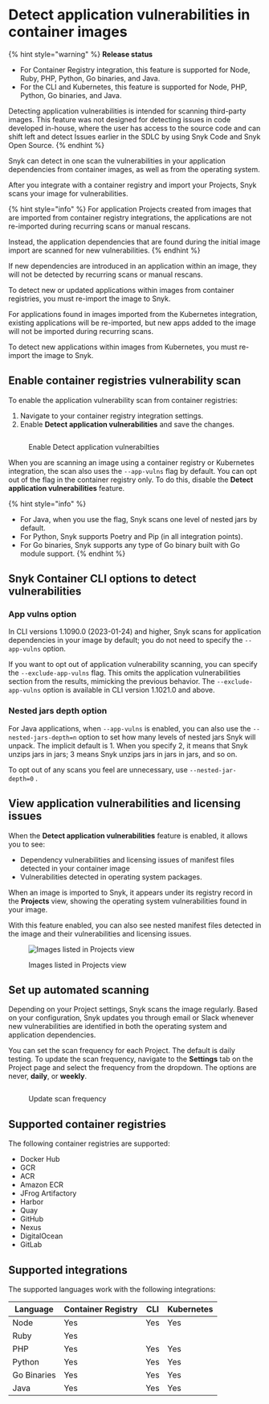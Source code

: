 # Detect application vulnerabilities in container images

{% hint style="warning" %}
**Release status**&#x20;

* For Container Registry integration, this feature is supported for Node, Ruby, PHP, Python, Go binaries, and Java.
* For the CLI and Kubernetes, this feature is supported for Node, PHP, Python, Go binaries, and Java.

Detecting application vulnerabilities is intended for scanning third-party images. This feature was not designed for detecting issues in code developed in-house, where the user has access to the source code and can shift left and detect Issues earlier in the SDLC by using Snyk Code and Snyk Open Source.
{% endhint %}

Snyk can detect in one scan the vulnerabilities in your application dependencies from container images, as well as from the operating system.

After you integrate with a container registry and import your Projects, Snyk scans your image for vulnerabilities.

{% hint style="info" %}
For application Projects created from images that are imported from container registry integrations, the applications are not re-imported during recurring scans or manual rescans.

Instead, the application dependencies that are found during the initial image import are scanned for new vulnerabilities.
{% endhint %}

If new dependencies are introduced in an application within an image, they will not be detected by recurring scans or manual rescans.

To detect new or updated applications within images from container registries, you must re-import the image to Snyk.

For applications found in images imported from the Kubernetes integration, existing applications will be re-imported, but new apps added to the image will not be imported during recurring scans.

To detect new applications within images from Kubernetes, you must re-import the image to Snyk.

## Enable container registries vulnerability scan

To enable the application vulnerability scan from container registries:

1. Navigate to your container registry integration settings.
2. Enable **Detect application vulnerabilities** and save the changes.

<figure><img src="../../../.gitbook/assets/enable_detect_app_vuln (1).png" alt=""><figcaption><p>Enable Detect application vulnerabilties</p></figcaption></figure>

When you are scanning an image using a container registry or Kubernetes integration, the scan also uses the `--app-vulns` flag by default. You can opt out of the flag in the container registry only. To do this, disable the **Detect application vulnerabilities** feature.

{% hint style="info" %}
* For Java, when you use the flag, Snyk scans one level of nested jars by default.
* For Python, Snyk supports Poetry and Pip (in all integration points).
* For Go binaries, Snyk supports any type of Go binary built with Go module support.
{% endhint %}

## Snyk Container CLI options to detect vulnerabilities

### App vulns option

In CLI versions 1.1090.0 (2023-01-24) and higher, Snyk scans for application dependencies in your image by default; you do not need to specify the `--app-vulns` option.

If you want to opt out of application vulnerability scanning, you can specify the `--exclude-app-vulns` flag. This omits the application vulnerabilities section from the results, mimicking the previous behavior. The `--exclude-app-vulns` option is available in CLI version 1.1021.0 and above.

### Nested jars depth option

For Java applications, when `--app-vulns` is enabled, you can also use the `--nested-jars-depth=n` option to set how many levels of nested jars Snyk will unpack. The implicit default is 1. When you specify 2, it means that Snyk unzips jars in jars; 3 means Snyk unzips jars in jars in jars, and so on.

To opt out of any scans you feel are unnecessary, use `--nested-jar-depth=0` .

## View application vulnerabilities and licensing issues

When the **Detect application vulnerabilities** feature is enabled, it allows you to see:

* Dependency vulnerabilities and licensing issues of manifest files detected in your container image
* Vulnerabilities detected in operating system packages.

When an image is imported to Snyk, it appears under its registry record in the **Projects** view, showing the operating system vulnerabilities found in your image.

With this feature enabled, you can also see nested manifest files detected in the image and their vulnerabilities and licensing issues.

<figure><img src="../../../.gitbook/assets/mceclip2 (1) (1) (1) (3) (3) (4) (6) (1) (1) (1) (1) (1) (1) (1) (1) (1) (1) (1) (1) (1) (1) (1) (1) (1) (1) (1) (1) (1) (1) (1) (1) (1) (1) (1) (1) (1) (1) (1) (1) (1) (1) (1) (1) (1) (1) (1) (1) (1) (1) (1) (1) (1) (1) (1) (1) (1) (1) (1) (1) ( (31).png" alt="Images listed in Projects view"><figcaption><p>Images listed in Projects view</p></figcaption></figure>

## Set up automated scanning

Depending on your Project settings, Snyk scans the image regularly. Based on your configuration, Snyk updates you through email or Slack whenever new vulnerabilities are identified in both the operating system and application dependencies.

You can set the scan frequency for each Project. The default is daily testing. To update the scan frequency, navigate to the **Settings** tab on the Project page and select the frequency from the dropdown. The options are never, **daily**, or **weekly**.

<figure><img src="../../../.gitbook/assets/scan_frequency.png" alt=""><figcaption><p>Update scan frequency</p></figcaption></figure>

## **Supported container registries**

The following container registries are supported:&#x20;

* Docker Hub
* GCR
* ACR
* Amazon ECR
* JFrog Artifactory
* Harbor
* Quay
* GitHub
* Nexus
* DigitalOcean
* GitLab

## **Supported integrations**

The supported languages work with the following integrations:

| **Language** | **Container Registry** | **CLI** | **Kubernetes** |
| ------------ | ---------------------- | ------- | -------------- |
| Node         | Yes                    | Yes     | Yes            |
| Ruby         | Yes                    |         |                |
| PHP          | Yes                    | Yes     | Yes            |
| Python       | Yes                    | Yes     | Yes            |
| Go Binaries  | Yes                    | Yes     | Yes            |
| Java         | Yes                    | Yes     | Yes            |
